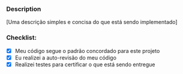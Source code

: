 ### Description

[Uma descrição simples e concisa do que está sendo implementado]

### Checklist:

- [X] Meu código segue o padrão concordado para este projeto
- [X] Eu realizei a auto-revisão do meu código
- [X] Realizei testes para certificar o que está sendo entregue